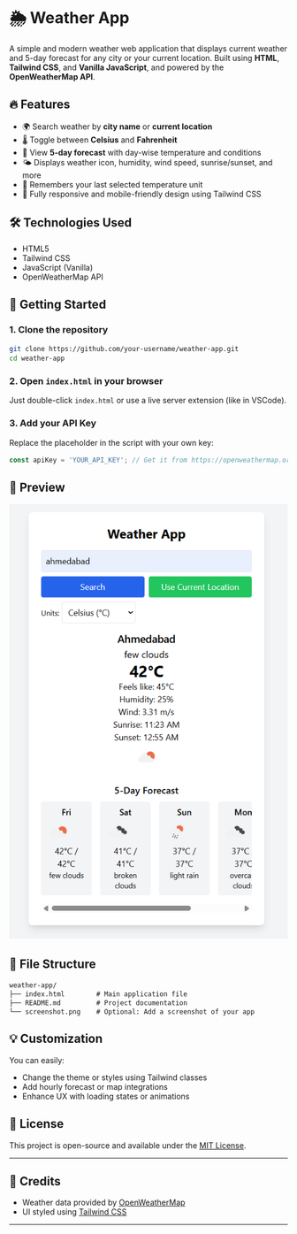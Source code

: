 
# 🌦️ Weather App

A simple and modern weather web application that displays current weather and 5-day forecast for any city or your current location. Built using **HTML**, **Tailwind CSS**, and **Vanilla JavaScript**, and powered by the **OpenWeatherMap API**.

## 🔥 Features

- 🌍 Search weather by **city name** or **current location**
- 🌡️ Toggle between **Celsius** and **Fahrenheit**
- 📅 View **5-day forecast** with day-wise temperature and conditions
- 🌤️ Displays weather icon, humidity, wind speed, sunrise/sunset, and more
- 💾 Remembers your last selected temperature unit
- 🎯 Fully responsive and mobile-friendly design using Tailwind CSS

## 🛠️ Technologies Used

- HTML5
- Tailwind CSS
- JavaScript (Vanilla)
- OpenWeatherMap API

## 🚀 Getting Started

### 1. Clone the repository

```bash
git clone https://github.com/your-username/weather-app.git
cd weather-app
```

### 2. Open `index.html` in your browser

Just double-click `index.html` or use a live server extension (like in VSCode).

### 3. Add your API Key

Replace the placeholder in the script with your own key:
```js
const apiKey = 'YOUR_API_KEY'; // Get it from https://openweathermap.org/api
```

## 📸 Preview

![Weather App Screenshot](screenshot.png)

## 🔧 File Structure

```
weather-app/
├── index.html        # Main application file
├── README.md         # Project documentation
└── screenshot.png    # Optional: Add a screenshot of your app
```

## 💡 Customization

You can easily:

- Change the theme or styles using Tailwind classes
- Add hourly forecast or map integrations
- Enhance UX with loading states or animations

## 📄 License

This project is open-source and available under the [MIT License](LICENSE).

---

## 🤝 Credits

- Weather data provided by [OpenWeatherMap](https://openweathermap.org/)
- UI styled using [Tailwind CSS](https://tailwindcss.com/)

---